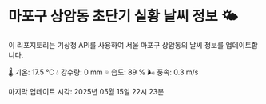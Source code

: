 
# 마포구 상암동 초단기 실황 날씨 정보 🌤️

이 리포지토리는 기상청 API를 사용하여 서울 마포구 상암동의 날씨 정보를 업데이트합니다. 

🌡️ 기온: 17.5 ℃
💧 강수량: 0 mm
💦 습도: 89 %
🌬️ 풍속: 0.3 m/s

마지막 업데이트 시각: 2025년 05월 15일 22시 23분    
